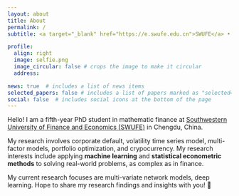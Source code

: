 ```yaml
---
layout: about
title: About
permalink: /
subtitle: <a target="_blank" href="https://e.swufe.edu.cn">SWUFE</a> • <a target="_blank" href="https://math.swufe.edu.cn/ywsy.htm">School of Mathematics</a>

profile:
  align: right
  image: selfie.png
  image_circular: false # crops the image to make it circular
  address: 

news: true  # includes a list of news items
selected_papers: false # includes a list of papers marked as "selected={true}"
social: false  # includes social icons at the bottom of the page
---
```


Hello! I am a fifth-year PhD student in mathematic finance at 
<a target="_blank" href="https://e.swufe.edu.cn">Southwestern University of Finance and Economics (SWUFE)</a>
in Chengdu, China. 

My research involves corporate default, volatility time series model, multi-factor models, portfolio optimization, and crypocurrency. My research interests include applying **machine learning** and **statistical econometric methods** to solving real-world problems, as complex as in finance. 

My current research focuses are multi-variate network models, deep learning. Hope to share my research findings and insights with you! :rocket:
